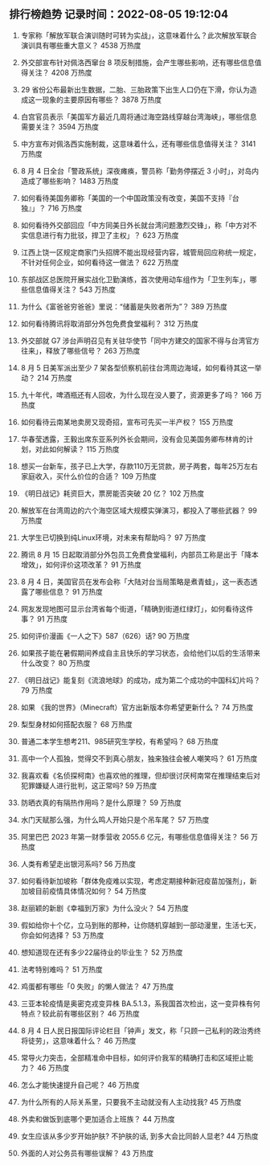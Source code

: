 
## 排行榜趋势 记录时间：2022-08-05 19:12:04
  
  1. 专家称「解放军联合演训随时可转为实战」，这意味着什么？此次解放军联合演训具有哪些重大意义？ 4538 万热度
    
  2. 外交部宣布针对佩洛西窜台 8 项反制措施，会产生哪些影响，还有哪些信息值得关注？ 4208 万热度
    
  3. 29 省份公布最新出生数据，二胎、三胎政策下出生人口仍在下滑，你认为造成这一现象的主要原因有哪些？ 3878 万热度
    
  4. 白宫官员表示「美国军方最近几周将通过海空路线穿越台湾海峡」，哪些信息需要关注？ 3594 万热度
    
  5. 中方宣布对佩洛西实施制裁，这意味着什么，还有哪些信息值得关注？ 3141 万热度
    
  6. 8 月 4 日全台「警政系统」深夜瘫痪，警员称「勤务停摆近 3 小时」，对岛内造成了哪些影响？ 1483 万热度
    
  7. 如何看待美国务卿称「美国的一个中国政策没有改变，美国不支持『台独』」？ 716 万热度
    
  8. 如何看待外交部回应「中方同美日外长就台湾问题激烈交锋」，称「中方对不实信息进行有力批驳，捍卫了主权」？ 623 万热度
    
  9. 江西上饶一区规定商家门头招牌不能出现经营内容，城管局回应称统一规定，不针对任何企业，如何看待这一做法？ 622 万热度
    
  10. 东部战区总医院开展实战化卫勤演练，首次使用动车组作为「卫生列车」，哪些信息值得关注？ 543 万热度
    
  11. 为什么《富爸爸穷爸爸》里说：“储蓄是失败者所为”？ 389 万热度
    
  12. 如何看待腾讯将取消部分外包免费食堂福利？ 312 万热度
    
  13. 外交部就 G7 涉台声明召见有关驻华使节「同中方建交的国家不得与台湾官方往来」，释放了哪些信号？ 263 万热度
    
  14. 8 月 5 日美军派出至少 7 架各型侦察机前往台湾周边海域，如何看待其这一举动？ 214 万热度
    
  15. 九十年代，啤酒瓶还有人回收，为什么现在没人要了，资源更多了吗？ 166 万热度
    
  16. 如何看待云南某地卖房又现奇招，宣布可先买一半产权？ 155 万热度
    
  17. 华春莹透露，王毅出席东亚系列外长会期间，没有会见美国务卿布林肯的计划，对此如何解读？ 115 万热度
    
  18. 想买一台新车，孩子已上大学，存款110万无贷款，房子两套，每年25万左右家庭收入，买什么价位的合适？ 109 万热度
    
  19. 《明日战记》耗资巨大，票房能否突破 20 亿？ 102 万热度
    
  20. 解放军在台湾周边的六个海空区域大规模实弹演习，都投入了哪些武器？ 99 万热度
    
  21. 大学生已切换到纯Linux环境，对未来有帮助吗？ 97 万热度
    
  22. 腾讯 8 月 15 日起取消部分外包员工免费食堂福利，内部员工称是出于「降本增效」，如何评价这项改革？ 91 万热度
    
  23. 8 月 4 日，美国官员在发布会称「大陆对台当局策略是煮青蛙」，这一表态透露了哪些信息？ 91 万热度
    
  24. 网友发现地图可显示台湾省每个街道，「精确到街道红绿灯」，如何看待这件事？ 91 万热度
    
  25. 如何评价漫画《一人之下》587（626）话? 90 万热度
    
  26. 如果孩子能在暑假期间养成自主且快乐的学习状态，会给他们以后的生活带来什么改变？ 80 万热度
    
  27. 《明日战记》能复刻《流浪地球》的成功，成为第二个成功的中国科幻片吗？ 79 万热度
    
  28. 如果 《我的世界》（Minecraft）官方出新版本你希望更新什么？ 74 万热度
    
  29. 梨型身材如何搭配衣服？ 68 万热度
    
  30. 普通二本学生想考211、985研究生学校，有希望吗？ 68 万热度
    
  31. 高中一个人孤独，觉得交不到真心朋友，独来独往会被人嘲笑吗？ 61 万热度
    
  32. 我喜欢看《名侦探柯南》也喜欢他的推理，但却很讨厌柯南常在推理结束后对犯罪嫌疑人进行批判，这正常吗? 59 万热度
    
  33. 防晒衣真的有隔热作用吗？是什么原理？ 59 万热度
    
  34. 水门天赋那么强，为什么鸣人开始只是个吊车尾？ 57 万热度
    
  35. 阿里巴巴 2023 年第一财季营收 2055.6 亿元，有哪些信息值得关注？ 56 万热度
    
  36. 人类有希望走出银河系吗? 56 万热度
    
  37. 如何看待新加坡称「群体免疫难以实现，考虑定期接种新冠疫苗加强剂」，新加坡目前疫情具体情况如何？ 54 万热度
    
  38. 赵丽颖的新剧《幸福到万家》为什么没火？ 54 万热度
    
  39. 假如给你十个亿，立马到账的那种，让你随机穿越到一部动漫里，生活七天，你会如何选择？ 53 万热度
    
  40. 想知道现在还有多少22届待业的毕业生？ 52 万热度
    
  41. 法考特别难吗？ 51 万热度
    
  42. 鸡蛋都有哪些「0 失败」的懒人做法？ 47 万热度
    
  43. 三亚本轮疫情是奥密克戎变异株 BA.5.1.3，系我国首次检出，这一变异株有何特点？较此前有哪些区别？ 46 万热度
    
  44. 8 月 4 日人民日报国际评论栏目「钟声」发文，称「只顾一己私利的政治秀终将徒劳」，这意味着什么？ 46 万热度
    
  45. 常导火力突击，全部精准命中目标，如何评价我军的精确打击和区域拒止能力？ 46 万热度
    
  46. 怎么才能快速提升自己呢？ 46 万热度
    
  47. 为什么所有的人际关系里，只要我不主动就没有人主动找我? 45 万热度
    
  48. 外卖和做饭到底哪个更加适合上班族？ 44 万热度
    
  49. 女生应该从多少岁开始护肤? 不护肤的话, 到多大会比同龄人显老? 44 万热度
    
  50. 外面的人对公务员有哪些误解？ 43 万热度
    